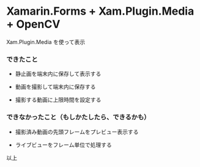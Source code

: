 # Xamarin.Forms + Xam.Plugin.Media + OpenCV

Xam.Plugin.Media を使って表示

### できたこと

- 静止画を端末内に保存して表示する

- 動画を撮影して端末内に保存する

- 撮影する動画に上限時間を設定する


### できなかったこと（もしかたしたら、できるかも）

- 撮影済み動画の先頭フレームをプレビュー表示する

- ライブビューをフレーム単位で処理する


以上
